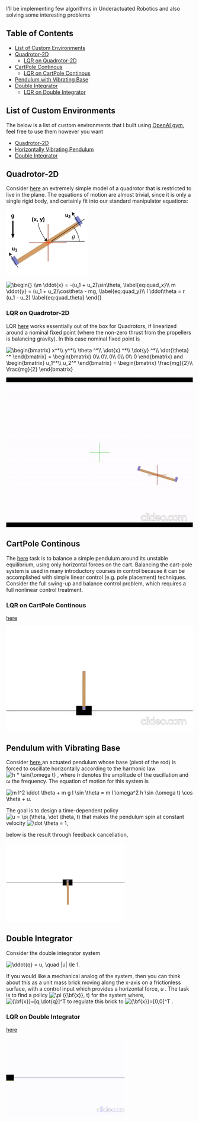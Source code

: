 I'll be implementing few algorithms in Underactuated Robotics and also solving some interesting problems

## Table of Contents
- [List of Custom Environments](#list-of-custom-environments)
- [Quadrotor-2D](#quadrotor-2d)
  * [LQR on Quadrotor-2D](#lqr-on-quadrotor-2d)
- [CartPole Continous](#cartpole-continous)
  * [LQR on CartPole Continous](#lqr-on-cartpole-continous)
- [Pendulum with Vibrating Base](#pendulum-with-vibrating-base)
- [Double Integrator](#double-integrator)
  * [LQR on Double Integrator](#lqr-on-double-integrator)

## List of Custom Environments
The below is a list of custom environments that I built using <a href="https://gym.openai.com/">OpenAI gym</a>, feel free to use them however you want
  * [Quadrotor-2D](https://github.com/aditya-shirwatkar/UnderactuatedRobotics/blob/master/custom-environments/gym_custom_envs/envs/quadrotor_2d_env.py)
  * [Horizontally Vibrating Pendulum](https://github.com/aditya-shirwatkar/UnderactuatedRobotics/blob/master/custom-environments/gym_custom_envs/envs/vibrating_pendulum_env.py)
  * [Double Integrator](https://github.com/aditya-shirwatkar/UnderactuatedRobotics/blob/master/custom-environments/gym_custom_envs/envs/double_integrator_env.py)

## Quadrotor-2D
<p> Consider <a href="https://github.com/aditya-shirwatkar/UnderactuatedRobotics/blob/master/custom-environments/gym_custom_envs/envs/quadrotor_2d_env.py">here</a> an extremely simple model of a quadrotor that is restricted to live in the plane. The equations of motion are almost trivial, since it is only a single rigid body, and certainly fit into our standard manipulator equations: </p>

<p><img src="https://github.com/aditya-shirwatkar/UnderactuatedRobotics/blob/master/Quadrotor%202D%20/quadrotor-2d.png" /> </p>
<p>
<img src="https://latex.codecogs.com/gif.latex?\begin{}&space;\\m&space;\ddot{x}&space;=&space;-(u_1&space;&plus;&space;u_2)\sin\theta,&space;\label{eq:quad_x}\\&space;m&space;\ddot{y}&space;=&space;(u_1&space;&plus;&space;u_2)\cos\theta&space;-&space;mg,&space;\label{eq:quad_y}\\&space;I&space;\ddot\theta&space;=&space;r&space;(u_1&space;-&space;u_2)&space;\label{eq:quad_theta}&space;\end{}" title="\begin{} \\m \ddot{x} = -(u_1 + u_2)\sin\theta, \label{eq:quad_x}\\ m \ddot{y} = (u_1 + u_2)\cos\theta - mg, \label{eq:quad_y}\\ I \ddot\theta = r (u_1 - u_2) \label{eq:quad_theta} \end{}" />
</p>

### LQR on Quadrotor-2D
LQR [here](https://github.com/aditya-shirwatkar/UnderactuatedRobotics/blob/master/Quadrotor%202D%20/lqr.ipynb) works essentially out of the box for Quadrotors, if linearized around a nominal fixed point (where the non-zero thrust from the propellers is balancing gravity).
In this case nominal fixed point is 
<p>
 <img src="https://latex.codecogs.com/gif.latex?\begin{bmatrix}&space;x^*\\&space;y^*\\&space;\theta&space;^*\\&space;\dot{x}&space;^*\\&space;\dot{y}&space;^*\\&space;\dot{\theta}&space;^*&space;\end{bmatrix}&space;=&space;\begin{bmatrix}&space;0\\&space;0\\&space;0\\&space;0\\&space;0\\&space;0&space;\end{bmatrix}&space;and&space;\begin{bmatrix}&space;u_1^*\\&space;u_2^*&space;\end{bmatrix}&space;=&space;\begin{bmatrix}&space;\frac{mg}{2}\\&space;\frac{mg}{2}&space;\end{bmatrix}" title="\begin{bmatrix} x^*\\ y^*\\ \theta ^*\\ \dot{x} ^*\\ \dot{y} ^*\\ \dot{\theta} ^* \end{bmatrix} = \begin{bmatrix} 0\\ 0\\ 0\\ 0\\ 0\\ 0 \end{bmatrix} and \begin{bmatrix} u_1^*\\ u_2^* \end{bmatrix} = \begin{bmatrix} \frac{mg}{2}\\ \frac{mg}{2} \end{bmatrix}" />
</p>

![](https://github.com/aditya-shirwatkar/UnderactuatedRobotics/blob/master/Quadrotor%202D%20/quadrotor_lqr.gif)

## CartPole Continous

The [here](https://github.com/aditya-shirwatkar/UnderactuatedRobotics/blob/master/custom-environments/gym_custom_envs/envs/cart_pole_conti_env.py) task is to balance a simple pendulum around its unstable equilibrium, using only horizontal forces on the cart. Balancing the cart-pole system is used in many introductory courses in control because it can be accomplished with simple linear control (e.g. pole placement) techniques.
Consider the full swing-up and balance control problem, which requires a full nonlinear control treatment.

### LQR on CartPole Continous
[here](https://github.com/aditya-shirwatkar/UnderactuatedRobotics/blob/master/Cart%20Pole%20Continuous/lqr.ipynb)

![](https://github.com/aditya-shirwatkar/UnderactuatedRobotics/blob/master/Cart%20Pole%20Continuous/cart_lqr.gif)

## Pendulum with Vibrating Base
<p>Consider <a href = https://github.com/aditya-shirwatkar/UnderactuatedRobotics/tree/master/Pendulum%20with%20Vibrating%20Base> here </a>
 an actuated pendulum whose base (pivot of the rod) is forced to oscillate horizontally according to the harmonic law
<img src="https://latex.codecogs.com/gif.latex?h&space;*&space;\sin{\omega&space;t}" title="h * \sin{\omega t}" />
 , where <i>h</i> denotes the amplitude of the oscillation and &omega; the frequency. The equation of motion for this system is</p>

<p><img src="https://latex.codecogs.com/gif.latex?m&space;l^2&space;\ddot&space;\theta&space;&plus;&space;m&space;g&space;l&space;\sin&space;\theta&space;=&space;m&space;l&space;\omega^2&space;h&space;\sin&space;(\omega&space;t)&space;\cos&space;\theta&space;&plus;&space;u." title="m l^2 \ddot \theta + m g l \sin \theta = m l \omega^2 h \sin (\omega t) \cos \theta + u." /></p>

<p>The goal is to design a time-dependent policy <img src="https://latex.codecogs.com/gif.latex?u&space;=&space;\pi&space;(\theta,&space;\dot&space;\theta,&space;t)" title="u = \pi (\theta, \dot \theta, t)" /> that makes the pendulum spin at constant velocity <img src="https://latex.codecogs.com/gif.latex?\dot&space;\theta&space;=&space;1" title="\dot \theta = 1" />,</p>
 
 
<p>below is the result through feedback cancellation,</p>

<p><img src="https://github.com/aditya-shirwatkar/UnderactuatedRobotics/blob/master/Pendulum%20with%20Vibrating%20Base/vibPen_const_ang_vel.gif" /></p>


## Double Integrator
<p>Consider the double integrator system</p>

<p><img src="https://latex.codecogs.com/gif.latex?\ddot{q}&space;=&space;u,&space;\quad&space;|u|&space;\le&space;1." title="\ddot{q} = u, \quad |u| \le 1." /></p>

<p>If you would like a mechanical analog of the system, then you can think about this as a unit mass brick moving along the x-axis on a frictionless surface, with a control input which provides a horizontal force, <i>u</i> . The task is to find a policy <img src="https://latex.codecogs.com/gif.latex?\pi&space;({\bf{x}},&space;t)" title="\pi ({\bf{x}}, t)" /> for the system where, 
 <img src="https://latex.codecogs.com/gif.latex?{\bf{x}}=[q,\dot{q}]^T" title="{\bf{x}}=[q,\dot{q}]^T" /> to regulate this brick to <img src="https://latex.codecogs.com/gif.latex?{\bf{x}}=[0,0]^T" title="{\bf{x}}=[0,0]^T" /> 
.
</p>

### LQR on Double Integrator
<p><a href="https://github.com/aditya-shirwatkar/UnderactuatedRobotics/blob/master/Double%20Integrator/lqr.ipynb">here</a></p>
<p><img src="https://github.com/aditya-shirwatkar/UnderactuatedRobotics/blob/master/Double%20Integrator/d_i_lqr.gif" /></p>
